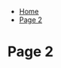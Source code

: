 <ul class="breadcrumb">
  <li><a href="inder.html">Home</a></li>
  <li><a href="#">Page 2</a></li>
</ul>
<h1> Page 2 </h1>
